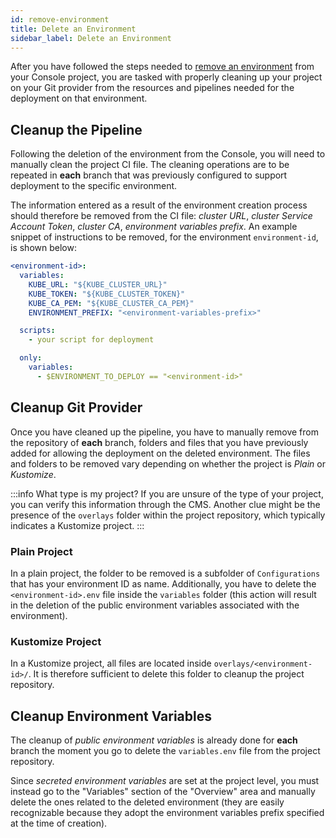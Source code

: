 ```yaml
---
id: remove-environment
title: Delete an Environment
sidebar_label: Delete an Environment
---
```


After you have followed the steps needed to [remove an environment](/development_suite/set-up-infrastructure/runtime-environments.md#remove-an-environment) from your Console project, you are tasked with properly cleaning up your project on your Git provider from the resources and pipelines needed for the deployment on that environment.

## Cleanup the Pipeline

Following the deletion of the environment from the Console, you will need to manually clean the project CI file. The cleaning operations are to be repeated in **each** branch that was previously configured to support deployment to the specific environment.

The information entered as a result of the environment creation process should therefore be removed from the CI file: *cluster URL*, *cluster Service Account Token*, *cluster CA*, *environment variables prefix*. An example snippet of instructions to be removed, for the environment `environment-id`, is shown below:

```yaml
<environment-id>:
  variables:
    KUBE_URL: "${KUBE_CLUSTER_URL}"
    KUBE_TOKEN: "${KUBE_CLUSTER_TOKEN}"
    KUBE_CA_PEM: "${KUBE_CLUSTER_CA_PEM}"
    ENVIRONMENT_PREFIX: "<environment-variables-prefix>"

  scripts:
    - your script for deployment

  only:
    variables:
      - $ENVIRONMENT_TO_DEPLOY == "<environment-id>"
```

## Cleanup Git Provider

Once you have cleaned up the pipeline, you have to manually remove from the repository of **each** branch, folders and files that you have previously added for allowing the deployment on the deleted environment.
The files and folders to be removed vary depending on whether the project is *Plain* or *Kustomize*.

:::info What type is my project?
If you are unsure of the type of your project, you can verify this information through the CMS.
Another clue might be the presence of the `overlays` folder within the project repository, which typically indicates a Kustomize project.
:::

### Plain Project

In a plain project, the folder to be removed is a subfolder of `Configurations` that has your environment ID as name. Additionally, you have to delete the `<environment-id>.env` file inside the `variables` folder (this action will result in the deletion of the public environment variables associated with the environment).

### Kustomize Project

In a Kustomize project, all files are located inside `overlays/<environment-id>/`. It is therefore sufficient to delete this folder to cleanup the project repository.

## Cleanup Environment Variables

The cleanup of *public environment variables* is already done for **each** branch the moment you go to delete the `variables.env` file from the project repository.

Since *secreted environment variables* are set at the project level, you must instead go to the "Variables" section of the "Overview" area and manually delete the ones related to the deleted environment (they are easily recognizable because they adopt the environment variables prefix specified at the time of creation).
